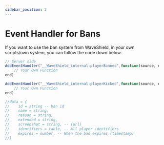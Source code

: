 ```yaml
---
sidebar_position: 2
---
```


# Event Handler for Bans

If you want to use the ban system from WaveShield, in your own scripts/own system, you can follow the code down below.

```jsx title="/your/folder/banHandlerName.lua"
// Server side
AddEventHandler("__WaveShield_internal:playerBanned",function(source, data)
    // Your Own Function
end)

AddEventHandler("__WaveShield_internal:playerKicked",function(source, data)
    // Your Own Function
end)

//data = {
//    id = string -- ban id
//    name = string,
//    reason = string,
//    extended = string,
//    screenshot = string, -- (url)
//    identifiers = table, -- All player identifiers
//    expires = number, -- When the ban expires (timestamp)
//}
```